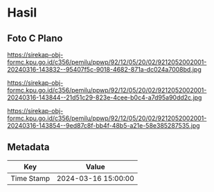# Hasil

## Foto C Plano

https://sirekap-obj-formc.kpu.go.id/c356/pemilu/ppwp/92/12/05/20/02/9212052002001-20240316-143832--95407f5c-9018-4682-871a-dc024a7008bd.jpg

https://sirekap-obj-formc.kpu.go.id/c356/pemilu/ppwp/92/12/05/20/02/9212052002001-20240316-143844--21d51c29-823e-4cee-b0c4-a7d95a90dd2c.jpg

https://sirekap-obj-formc.kpu.go.id/c356/pemilu/ppwp/92/12/05/20/02/9212052002001-20240316-143854--9ed87c8f-bb4f-48b5-a21e-58e385287535.jpg


## Metadata

| Key        | Value               |
| ---------- | ------------------- |
| Time Stamp | 2024-03-16 15:00:00 |



